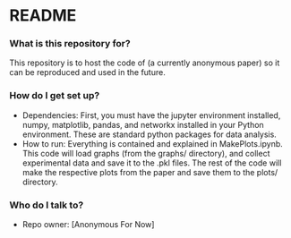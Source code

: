 # README #


### What is this repository for? ###

This repository is to host the code of (a currently anonymous paper) so it can be reproduced and used in the future.

### How do I get set up? ###

* Dependencies: First, you must have the jupyter environment installed, numpy, matplotlib, pandas, and networkx installed in your Python environment. These are standard python packages for data analysis.
* How to run: Everything is contained and explained in MakePlots.ipynb. This code will load graphs (from the graphs/ directory), and collect experimental data and save it to the .pkl files. The rest of the code will make the respective plots from the paper and save them to the plots/ directory.

### Who do I talk to? ###

* Repo owner: [Anonymous For Now]
